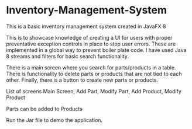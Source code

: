 # Inventory-Management-System
This is a basic inventory management system created in JavaFX 8

This is to showcase knowledge of creating a UI for users with proper preventative exception controls in place to stop user errors. These are implemented in a global way to prevent boiler plate code. I have used Java 8 streams and filters for basic search functionality.

There is a main screen where you search for parts/products in a table. There is functionality to delete parts or products that are not tied to each other. Finally, there is a button to create new parts or products.

List of screens
Main Screen, Add Part, Modify Part, Add Product, Modify Product

Parts can be added to Products

Run the Jar file to demo the application.
